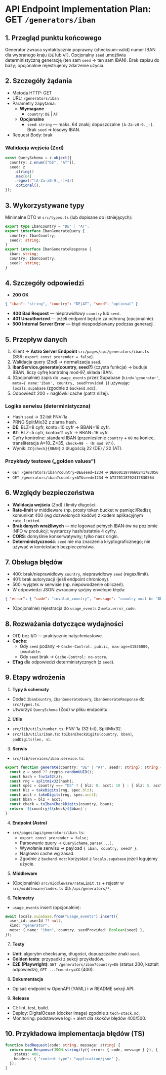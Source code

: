 # API Endpoint Implementation Plan: GET `/generators/iban`

## 1. Przegląd punktu końcowego

Generator zwraca syntaktycznie poprawny (checksum-valid) numer IBAN dla wybranego kraju (`DE` lub `AT`). Opcjonalny `seed` umożliwia deterministyczną generację (ten sam `seed` ⇒ ten sam IBAN). Brak zapisu do bazy; opcjonalnie rejestrujemy zdarzenie użycia.

## 2. Szczegóły żądania

- Metoda HTTP: GET
- URL: `/generators/iban`
- Parametry zapytania:
  - **Wymagane**
    - `country`: `DE` | `AT`
  - **Opcjonalne**
    - `seed`: `string` — maks. 64 znaki; dopuszczalne `[A-Za-z0-9._-]`. Brak `seed` ⇒ losowy IBAN.
- Request Body: brak

### Walidacja wejścia (Zod)

```ts
const QuerySchema = z.object({
  country: z.enum(["DE", "AT"]),
  seed: z
    .string()
    .max(64)
    .regex(/^[A-Za-z0-9._-]+$/)
    .optional(),
});
```

## 3. Wykorzystywane typy

Minimalne DTO w `src/types.ts` (lub dopisane do istniejących):

```ts
export type IbanCountry = "DE" | "AT";
export interface IbanGenerateQuery {
  country: IbanCountry;
  seed?: string;
}
export interface IbanGenerateResponse {
  iban: string;
  country: IbanCountry;
  seed?: string;
}
```

## 4. Szczegóły odpowiedzi

- **200 OK**

```json
{ "iban": "string", "country": "DE|AT", "seed": "optional" }
```

- **400 Bad Request** — nieprawidłowy `country` lub `seed`.
- **401 Unauthorized** — jeżeli endpoint będzie za ochroną (opcjonalnie).
- **500 Internal Server Error** — błąd niespodziewany podczas generacji.

## 5. Przepływ danych

1. Klient → **Astro Server Endpoint** `src/pages/api/generators/iban.ts` (SSR; `export const prerender = false`).
2. Walidacja query (Zod) → normalizacja `seed`.
3. **IbanService.generate(country, seed?)** (czysta funkcja) → buduje BBAN, liczy cyfrę kontrolną mod‑97, składa IBAN.
4. (Opcjonalnie) zapis do `usage_events` przez Supabase (`kind='generator'`, `meta={ name:'iban', country, seedProvided }`) używając `locals.supabase` (zgodnie z `backend.mdc`).
5. Odpowiedź 200 + nagłówki cache (patrz niżej).

### Logika serwisu (deterministyczna)

- Hash `seed` → 32‑bit FNV‑1a.
- PRNG SplitMix32 z ziarna hash.
- **DE**: BLZ=8 cyfr, konto=10 cyfr → BBAN=18 cyfr.
- **AT**: BLZ=5 cyfr, konto=11 cyfr → BBAN=16 cyfr.
- Cyfry kontrolne: standard IBAN (przeniesienie `country` + `00` na koniec, transliteracja A=10..Z=35, `check=98 - (N mod 97)`).
- Wynik: `CC{check}{BBAN}` z długością 22 (DE) / 20 (AT).

### Przykłady testowe („golden values”)

- `GET /generators/iban?country=DE&seed=1234` → `DE86011870660241783056`
- `GET /generators/iban?country=AT&seed=1234` → `AT370118702417830564`

## 6. Względy bezpieczeństwa

- **Walidacja wejścia** (Zod) i limity długości.
- **Rate‑limit** w middleware (np. prosty token bucket w pamięci/Redis); komunikat 400 (wg dozwolonych kodów) z kodem aplikacyjnym `rate_limited`.
- **Brak danych wrażliwych** — nie logować pełnych IBAN‑ów na poziomie INFO w produkcji; wystarczy hash/ostatnie 4 cyfry.
- **CORS**: domyślnie konserwatywny; tylko nasz origin.
- **Deterministyczność**: `seed` nie ma znaczenia kryptograficznego; nie używać w kontekstach bezpieczeństwa.

## 7. Obsługa błędów

- 400: brak/nieprawidłowy `country`, nieprawidłowy `seed` (regex/limit).
- 401: brak autoryzacji (jeśli endpoint chroniony).
- 500: wyjątek w serwisie (np. niepowodzenie obliczeń).
- W odpowiedzi JSON zwracamy spójny envelope błędu:

```json
{ "error": { "code": "invalid_country", "message": "country must be 'DE' or 'AT'" } }
```

- (Opcjonalnie) rejestracja do `usage_events` z `meta.error_code`.

## 8. Rozważania dotyczące wydajności

- O(1) bez I/O — praktycznie natychmiastowe.
- **Cache**:
  - Gdy `seed` podany → `Cache-Control: public, max-age=31536000, immutable`.
  - Gdy `seed` brak → `Cache-Control: no-store`.
- **ETag** dla odpowiedzi deterministycznych (z `seed`).

## 9. Etapy wdrożenia

1. **Typy & schematy**

- Dodać `IbanCountry`, `IbanGenerateQuery`, `IbanGenerateResponse` do `src/types.ts`.
- Utworzyć `QuerySchema` (Zod) w pliku endpointu.

2. **Utils**

- `src/lib/utils/number.ts`: FNV‑1a (32‑bit), SplitMix32.
- `src/lib/utils/iban.ts`: `toIbanCheckDigits(country, bban)`, `padDigits(len, n)`.

3. **Serwis**

- `src/lib/services/iban.service.ts`:

```ts
export function generate(country: "DE" | "AT", seed?: string): string {
  const z = seed ?? crypto.randomUUID();
  const hash = fnv1a32(z);
  const rng = splitmix32(hash);
  const spec = country === "DE" ? { blz: 8, acct: 10 } : { blz: 5, acct: 11 };
  const blz = takeDigits(rng, spec.blz);
  const acct = takeDigits(rng, spec.acct);
  const bban = blz + acct;
  const check = toIbanCheckDigits(country, bban);
  return `${country}${check}${bban}`;
}
```

4. **Endpoint (Astro)**

- `src/pages/api/generators/iban.ts`:
  - `export const prerender = false;`
  - Parsowanie query → `QuerySchema.parse(...)`.
  - Wywołanie serwisu → payload `{ iban, country, seed? }`.
  - Nagłówki cache wg zasad.
  - Zgodnie z `backend.mdc`: korzystać z `locals.supabase` jeżeli logujemy użycie.

5. **Middleware**

- (Opcjonalnie) `src/middleware/rateLimit.ts` + rejestr w `src/middleware/index.ts` dla `/api/generators/*`.

6. **Telemetry**

- `usage_events` insert (opcjonalnie):

```ts
await locals.supabase.from("usage_events").insert({
  user_id: userId ?? null,
  kind: "generator",
  meta: { name: "iban", country, seedProvided: Boolean(seed) },
});
```

7. **Testy**

- **Unit**: algorytm checksumy, długości, dopuszczalne znaki `seed`.
- **Golden tests**: przypadki z sekcji przykładów.
- **E2E (Playwright)**: `GET /generators/iban?country=DE` (status 200, kształt odpowiedzi), `GET ...?country=XX` (400).

8. **Dokumentacja**

- Opisać endpoint w OpenAPI (YAML) i w README sekcji API.

9. **Release**

- CI: lint, test, build.
- Deploy: DigitalOcean (docker image) zgodnie z `tech-stack.md`.
- Monitoring: podstawowe logi + alert dla skoków błędów 400/500.

## 10. Przykładowa implementacja błędów (TS)

```ts
function badRequest(code: string, message: string) {
  return new Response(JSON.stringify({ error: { code, message } }), {
    status: 400,
    headers: { "content-type": "application/json" },
  });
}
```

